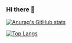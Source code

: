 ### Hi there 👋


<!--
**Grula/Grula** is a ✨ _special_ ✨ repository because its `README.md` (this file) appears on your GitHub profile.

Here are some ideas to get you started:

- 🔭 I’m currently working on ...
- 🌱 I’m currently learning ...
- 👯 I’m looking to collaborate on ...
- 🤔 I’m looking for help with ...
- 💬 Ask me about ...
- 📫 How to reach me: ...
- 😄 Pronouns: ...
- ⚡ Fun fact: ...
-->

  [![Anurag's GitHub stats](https://github-readme-stats.vercel.app/api?username=Grula&show_icons=true&theme=tokyonight)](https://github.com/Grula)
<!-- [![willianrod's wakatime stats](https://github-readme-stats.vercel.app/api/wakatime?username=Grula)](https://github.com/Grula) -->
[![Top Langs](https://github-readme-stats.vercel.app/api/top-langs/?username=Grula&layout=compact)](https://github.com/Grula)


